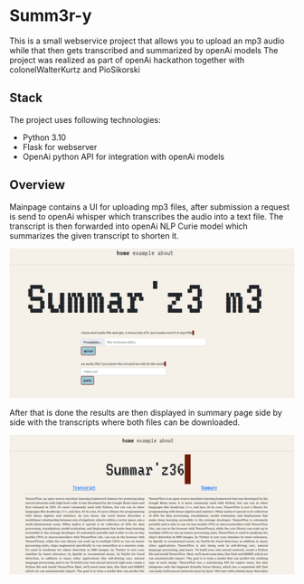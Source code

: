 # Summ3r-y

This is a small webservice project that allows you to upload an mp3 audio while that then gets transcribed and summarized by openAi models
The project was realized  as part of openAi hackathon together with colonelWalterKurtz and PioSikorski

## Stack

The project uses following technologies:

- Python 3.10
- Flask for webserver
- OpenAi python API for integration with openAi models

## Overview

Mainpage contains a UI for uploading mp3 files, after submission a request is send to openAi whisper which transcribes the audio into a text file. The transcript is then forwarded into openAi NLP Curie model which summarizes the given transcript to shorten it. 

![homepage view](preview/home_page.PNG)

After that is done the results are then displayed in summary page side by side with the transcripts where both files can be downloaded.

![summary view](preview/summary.PNG)